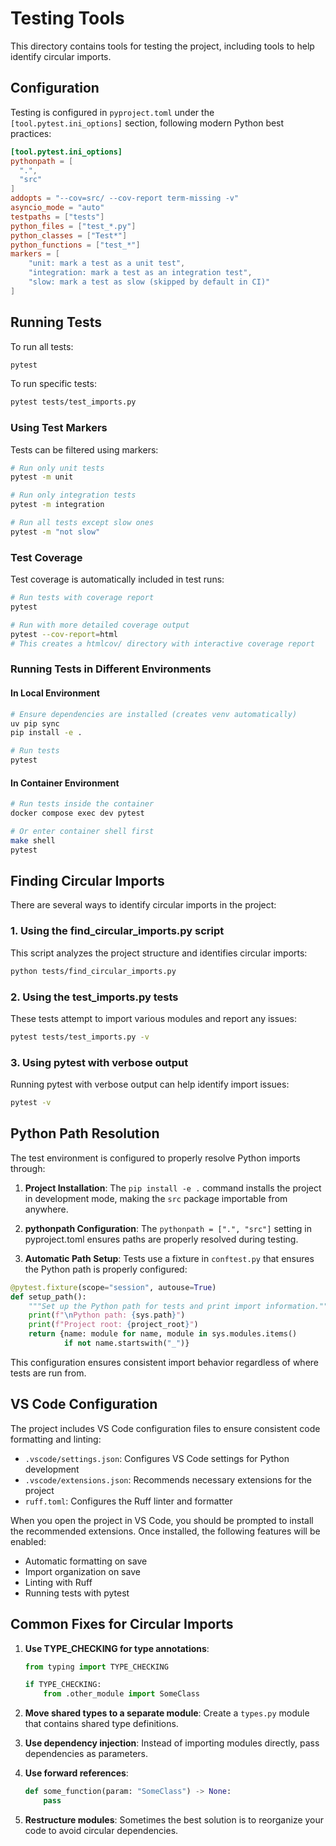 # Testing Tools

This directory contains tools for testing the project, including tools to help identify circular imports.

## Configuration

Testing is configured in `pyproject.toml` under the `[tool.pytest.ini_options]` section, following modern Python best practices:

```toml
[tool.pytest.ini_options]
pythonpath = [
  ".",
  "src"
]
addopts = "--cov=src/ --cov-report term-missing -v"
asyncio_mode = "auto"
testpaths = ["tests"]
python_files = ["test_*.py"]
python_classes = ["Test*"]
python_functions = ["test_*"]
markers = [
    "unit: mark a test as a unit test",
    "integration: mark a test as an integration test",
    "slow: mark a test as slow (skipped by default in CI)"
]
```

## Running Tests

To run all tests:

```bash
pytest
```

To run specific tests:

```bash
pytest tests/test_imports.py
```

### Using Test Markers

Tests can be filtered using markers:

```bash
# Run only unit tests
pytest -m unit

# Run only integration tests
pytest -m integration

# Run all tests except slow ones
pytest -m "not slow"
```

### Test Coverage

Test coverage is automatically included in test runs:

```bash
# Run tests with coverage report
pytest

# Run with more detailed coverage output
pytest --cov-report=html
# This creates a htmlcov/ directory with interactive coverage report
```

### Running Tests in Different Environments

#### In Local Environment

```bash
# Ensure dependencies are installed (creates venv automatically)
uv pip sync
pip install -e .

# Run tests
pytest
```

#### In Container Environment

```bash
# Run tests inside the container
docker compose exec dev pytest

# Or enter container shell first
make shell
pytest
```

## Finding Circular Imports

There are several ways to identify circular imports in the project:

### 1. Using the find_circular_imports.py script

This script analyzes the project structure and identifies circular imports:

```bash
python tests/find_circular_imports.py
```

### 2. Using the test_imports.py tests

These tests attempt to import various modules and report any issues:

```bash
pytest tests/test_imports.py -v
```

### 3. Using pytest with verbose output

Running pytest with verbose output can help identify import issues:

```bash
pytest -v
```

## Python Path Resolution

The test environment is configured to properly resolve Python imports through:

1. **Project Installation**: The `pip install -e .` command installs the project in development mode, making the `src` package importable from anywhere.

2. **pythonpath Configuration**: The `pythonpath = [".", "src"]` setting in pyproject.toml ensures paths are properly resolved during testing.

3. **Automatic Path Setup**: Tests use a fixture in `conftest.py` that ensures the Python path is properly configured:

```python
@pytest.fixture(scope="session", autouse=True)
def setup_path():
    """Set up the Python path for tests and print import information."""
    print(f"\nPython path: {sys.path}")
    print(f"Project root: {project_root}")
    return {name: module for name, module in sys.modules.items()
            if not name.startswith("_")}
```

This configuration ensures consistent import behavior regardless of where tests are run from.

## VS Code Configuration

The project includes VS Code configuration files to ensure consistent code formatting and linting:

- `.vscode/settings.json`: Configures VS Code settings for Python development
- `.vscode/extensions.json`: Recommends necessary extensions for the project
- `ruff.toml`: Configures the Ruff linter and formatter

When you open the project in VS Code, you should be prompted to install the recommended extensions. Once installed, the following features will be enabled:

- Automatic formatting on save
- Import organization on save
- Linting with Ruff
- Running tests with pytest

## Common Fixes for Circular Imports

1. **Use TYPE_CHECKING for type annotations**:

   ```python
   from typing import TYPE_CHECKING

   if TYPE_CHECKING:
       from .other_module import SomeClass
   ```

2. **Move shared types to a separate module**:
   Create a `types.py` module that contains shared type definitions.
3. **Use dependency injection**:
   Instead of importing modules directly, pass dependencies as parameters.
4. **Use forward references**:

   ```python
   def some_function(param: "SomeClass") -> None:
       pass
   ```

5. **Restructure modules**:
   Sometimes the best solution is to reorganize your code to avoid circular dependencies.
